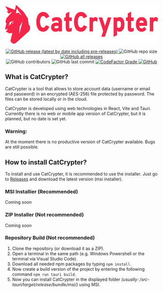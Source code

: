 <p align="center">
  <p align="center">
    <img src="https://raw.githubusercontent.com/martin-herz-io/CatCrypter/master/public/logo/4x/icon-text-red.png?token=GHSAT0AAAAAAB6VXU7XYEWYNUDC7E2AIXYAZC4JDAA" height="128">
  </p>
</p>

<p align="center">
<a href="https://github.com/martin-herz-io/CatCrypter/releases">
  <img alt="GitHub release (latest by date including pre-releases)" src="https://img.shields.io/github/v/release/martin-herz-io/CatCrypter?include_prereleases&logo=github&style=for-the-badge">
</a>

<img alt="GitHub repo size" src="https://img.shields.io/github/repo-size/martin-herz-io/CatCrypter?logo=github&style=for-the-badge">

<a href="https://github.com/martin-herz-io/CatCrypter/releases">
  <img alt="GitHub all releases" src="https://img.shields.io/github/downloads/martin-herz-io/CatCrypter/total?logo=github&style=for-the-badge">
</a>

<br>
 
<img alt="GitHub contributors" src="https://img.shields.io/github/contributors-anon/martin-herz-io/CatCrypter?logo=github&style=for-the-badge">

<img alt="GitHub last commit" src="https://img.shields.io/github/last-commit/martin-herz-io/CatCrypter?logo=github&style=for-the-badge">

<a href="https://www.codefactor.io/repository/github/martin-herz-io/catcrypter">
  <img alt="CodeFactor Grade" src="https://img.shields.io/codefactor/grade/github/martin-herz-io/CatCrypter?logo=github&style=for-the-badge">
</a>

<a href="https://creativecommons.org/publicdomain/zero/1.0/deed">
  <img alt="GitHub" src="https://img.shields.io/github/license/martin-herz-io/CatCrypter?logo=github&label=License&style=for-the-badge">
</a>

</p>



## What is CatCrypter?
CatCrypter is a tool that allows to store account data (username or email and password) in an encrypted (AES-256) file protected by password. The files can be stored locally or in the cloud.

CatCrypter is developed using web technologies in React, Vite and Tauri. Currently there is no web or mobile app version of CatCrypter, but it is planned, but no date is set yet.

### Warning:
At the moment there is no productive version of CatCrypter available. Bugs are still possible.



## How to install CatCrypter?
To install and use CatCrypter, it is recommended to use the installer. Just go to [Releases](https://github.com/martin-herz-io/CatCrypter/releases) and download the latest version (msi installer).

### MSI Installier (Recommended)
Coming soon

### ZIP Installer (Not recommended)
Coming soon

### Repository Build (Not recommended)
1. Clone the repository (or download it as a ZIP).
2. Open a terminal in the same path (e.g. Windows Powershell or the terminal via Visual Studio Code).
3. Download all needed npm packages by typing `npm install`.
4. Now create a build version of the project by entering the following command `npm run tauri build`.
5. Now you can install CatCrypter in the displayed folder *(usually: /src-tauri/target/release/bundle/msi/)* using MSI.
